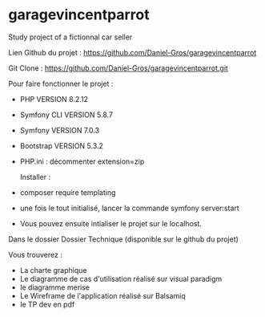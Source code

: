 # garagevincentparrot
Study project of a fictionnal car seller

Lien Github du projet : https://github.com/Daniel-Gros/garagevincentparrot

Git Clone : https://github.com/Daniel-Gros/garagevincentparrot.git

Pour faire fonctionner le projet :

- PHP VERSION 8.2.12
- Symfony CLI VERSION 5.8.7
- Symfony VERSION 7.0.3
- Bootstrap VERSION 5.3.2
- PHP.ini : décommenter extension=zip

  Installer :

- composer require templating

- une fois le tout initialisé, lancer la commande symfony server:start

- Vous pouvez ensuite intialiser le projet sur le localhost.

Dans le dossier Dossier Technique (disponible sur le github du projet)

Vous trouverez :

- La charte graphique
- Le diagramme de cas d'utilisation réalisé sur visual paradigm
- le diagramme merise
- Le Wireframe de l'application réalisé sur Balsamiq
- le TP dev en pdf
